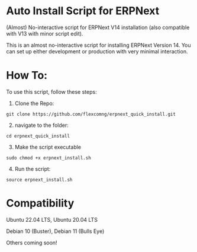 # Auto Install Script for ERPNext
(Almost) No-interactive script for ERPNext V14 installation (also compatible with V13 with minor script edit).

This is an almost no-interactive script for installing ERPNext Version 14. You can set up either development or production with very minimal interaction.

# How To:
To use this script, follow these steps:

1. Clone the Repo:
```
git clone https://github.com/flexcomng/erpnext_quick_install.git
```
2. navigate to the folder:
```
cd erpnext_quick_install
```
3. Make the script executable
```
sudo chmod +x erpnext_install.sh
```
4. Run the script:
```
source erpnext_install.sh
```
# Compatibility

Ubuntu 22.04 LTS,
Ubuntu 20.04 LTS

Debian 10 (Buster),
Debian 11 (Bulls Eye)

Others coming soon!
